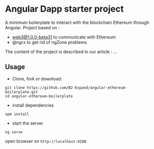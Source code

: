 # Angular Dapp starter project
A minimum boilerplate to interact with the blockchain Ethereum through Angular.
Project based on :
- web3@1.0.0-beta31 to communicate with Ethereum
- @ngrx to get rid of ngZone problems

The content of the project is described in our article : ...

## Usage
- Clone, fork or download: 
```
git clone https://github.com/B2-Expand/angular-ethereum-boilerplate.git
cd angular-ethereum-boilerplate
```
- install dependencies
```
npm install
```
- start the server
```
ng serve
```
open browser on `http://localhost:4200`

